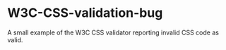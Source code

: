 # W3C-CSS-validation-bug
A small example of the W3C CSS validator reporting invalid CSS code as valid.
